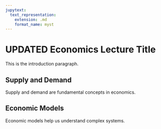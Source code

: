 ```yaml
---
jupytext:
  text_representation:
    extension: .md
    format_name: myst
---
```


# UPDATED Economics Lecture Title

This is the introduction paragraph.

## Supply and Demand

Supply and demand are fundamental concepts in economics.

## Economic Models

Economic models help us understand complex systems.
